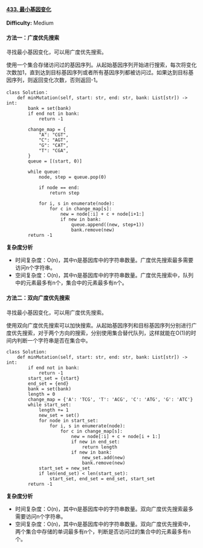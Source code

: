 #### [433. 最小基因变化](https://leetcode-cn.com/problems/minimum-genetic-mutation/)

**Difficulty:** Medium

#### 方法一：广度优先搜索

寻找最小基因变化，可以用广度优先搜索。

使用一个集合存储访问过的基因序列。从起始基因序列开始进行搜索，每次将变化次数加1，直到达到目标基因序列或者所有基因序列都被访问过。如果达到目标基因序列，则返回变化次数，否则返回-1。

```
class Solution：
    def minMutation(self, start: str, end: str, bank: List[str]) -> int:
        bank = set(bank)
        if end not in bank:
            return -1

        change_map = {
            "A": "CGT",
            "C": "AGT",
            "G": "CAT",
            "T": "CGA",
        }
        queue = [(start, 0)]

        while queue:
            node, step = queue.pop(0)

            if node == end:
                return step

            for i, s in enumerate(node):
                for c in change_map[s]:
                    new = node[:i] + c + node[i+1:]
                    if new in bank:
                        queue.append((new, step+1))
                        bank.remove(new)
        return -1
```

**复杂度分析**

- 时间复杂度：O(n)，其中n是基因库中的字符串数量。广度优先搜索最多需要访问n个字符串。
- 空间复杂度：O(n)，其中n是基因库中的字符串数量。广度优先搜索中，队列中的元素最多有n个，集合中的元素最多有n个。

#### 方法二：双向广度优先搜索

寻找最小基因变化，可以用广度优先搜索。

使用双向广度优先搜索可以加快搜索。从起始基因序列和目标基因序列分别进行广度优先搜索，对于两个方向的搜索，分别使用集合替代队列，这样就能在O(1)的时间内判断一个字符串是否在集合中。

```
class Solution:
    def minMutation(self, start: str, end: str, bank: List[str]) -> int:
        if end not in bank:
            return -1
        start_set = {start}
        end_set = {end}
        bank = set(bank)
        length = 0
        change_map = {'A': 'TCG', 'T': 'ACG', 'C': 'ATG', 'G': 'ATC'}
        while start_set:
            length += 1
            new_set = set()
            for node in start_set:
                for i, s in enumerate(node):
                    for c in change_map[s]:
                        new = node[:i] + c + node[i + 1:]
                        if new in end_set:
                            return length
                        if new in bank:
                            new_set.add(new)
                            bank.remove(new)
            start_set = new_set
            if len(end_set) < len(start_set):
                start_set, end_set = end_set, start_set
        return -1
```

**复杂度分析**

- 时间复杂度：O(n)，其中n是基因库中的字符串数量。双向广度优先搜索最多需要访问n个字符串。
- 空间复杂度：O(n)，其中n是基因库中的字符串数量。双向广度优先搜索中，两个集合中存储的单词最多有n个，判断是否访问过的集合中的元素最多有n个。
